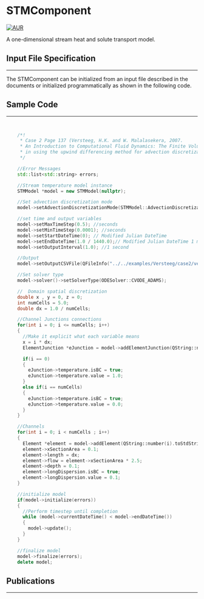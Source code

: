 # STMComponent
[![AUR](https://img.shields.io/aur/license/yaourt.svg)](https://github.com/HydroCouple/STMComponent/blob/master/LICENSE)

A one-dimensional stream heat and solute transport model.

## Input File Specification
---------------------------------------

The STMComponent can be initialized from an input file described in the documents or initialized programmatically as shown in the following code.

## Sample Code
---------------------------------------
``` C++


    /*!
     * Case 2 Page 137 (Versteeg, H.K. and W. Malalasekera, 2007.
     * An Introduction to Computational Fluid Dynamics: The Finite Volume Method. Pearson Education Ltd., Harlow, England; New York.)
     * in using the upwind differencing method for advection discretization.
     */

    //Error Messages
    std::list<std::string> errors;

    //Stream temperature model instance
    STMModel *model = new STMModel(nullptr);

    //Set advection discretization mode
    model->setAdvectionDiscretizationMode(STMModel::AdvectionDiscretizationMode::Upwind);

    //set time and output variables
    model->setMaxTimeStep(0.5); //seconds
    model->setMinTimeStep(0.0001); //seconds
    model->setStartDateTime(0); // Modified Julian DateTime
    model->setEndDateTime(1.0 / 1440.0);// Modified Julian DateTime 1 minute
    model->setOutputInterval(1.0); //1 second

    //Output
    model->setOutputCSVFile(QFileInfo("../../examples/Versteeg/case2/versteegcase2_upwind.csv"));

    //Set solver type
    model->solver()->setSolverType(ODESolver::CVODE_ADAMS);

    //  Domain spatial discretization
    double x , y = 0, z = 0;
    int numCells = 5.0;
    double dx = 1.0 / numCells;

    //Channel Junctions connections
    for(int i = 0; i <= numCells; i++)
    {
      //Make it explicit what each variable means
      x = i * dx;
      ElementJunction *eJunction = model->addElementJunction(QString::number(i).toStdString(), x, y, z);

      if(i == 0)
      {
        eJunction->temperature.isBC = true;
        eJunction->temperature.value = 1.0;
      }
      else if(i == numCells)
      {
        eJunction->temperature.isBC = true;
        eJunction->temperature.value = 0.0;
      }
    }

    //Channels
    for(int i = 0; i < numCells ; i++)
    {
      Element *element = model->addElement(QString::number(i).toStdString(), model->getElementJunction(i), model->getElementJunction(i+1));
      element->xSectionArea = 0.1;
      element->length = dx;
      element->flow = element->xSectionArea * 2.5;
      element->depth = 0.1;
      element->longDispersion.isBC = true;
      element->longDispersion.value = 0.1;
    }

    //initialize model
    if(model->initialize(errors))
    {
      //Perform timestep until completion
      while (model->currentDateTime() < model->endDateTime())
      {
        model->update();
      }
    }

    //finalize model
    model->finalize(errors);
    delete model;

```

## Publications
---------------------------------------